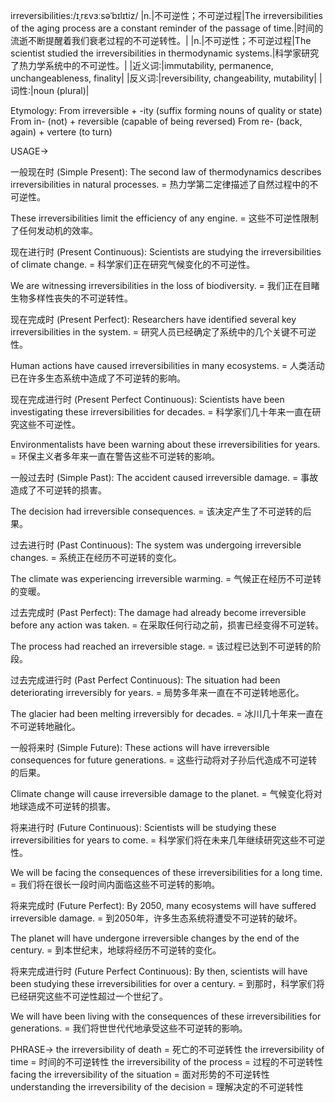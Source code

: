 irreversibilities:/ɪˌrɛvɜːsəˈbɪlɪtiz/
|n.|不可逆性；不可逆过程|The irreversibilities of the aging process are a constant reminder of the passage of time.|时间的流逝不断提醒着我们衰老过程的不可逆转性。|
|n.|不可逆性；不可逆过程|The scientist studied the irreversibilities in thermodynamic systems.|科学家研究了热力学系统中的不可逆性。|
|近义词:|immutability, permanence, unchangeableness, finality|
|反义词:|reversibility, changeability, mutability|
|词性:|noun (plural)|


Etymology:
From irreversible + -ity (suffix forming nouns of quality or state)
From in- (not) + reversible (capable of being reversed)
From re- (back, again) + vertere (to turn)


USAGE->

一般现在时 (Simple Present):
The second law of thermodynamics describes irreversibilities in natural processes. = 热力学第二定律描述了自然过程中的不可逆性。

These irreversibilities limit the efficiency of any engine. = 这些不可逆性限制了任何发动机的效率。


现在进行时 (Present Continuous):
Scientists are studying the irreversibilities of climate change. = 科学家们正在研究气候变化的不可逆性。

We are witnessing irreversibilities in the loss of biodiversity. = 我们正在目睹生物多样性丧失的不可逆转性。


现在完成时 (Present Perfect):
Researchers have identified several key irreversibilities in the system. = 研究人员已经确定了系统中的几个关键不可逆性。

Human actions have caused irreversibilities in many ecosystems. = 人类活动已在许多生态系统中造成了不可逆转的影响。


现在完成进行时 (Present Perfect Continuous):
Scientists have been investigating these irreversibilities for decades. = 科学家们几十年来一直在研究这些不可逆性。

Environmentalists have been warning about these irreversibilities for years. =  环保主义者多年来一直在警告这些不可逆转的影响。


一般过去时 (Simple Past):
The accident caused irreversible damage. = 事故造成了不可逆转的损害。

The decision had irreversible consequences. = 该决定产生了不可逆转的后果。


过去进行时 (Past Continuous):
The system was undergoing irreversible changes. = 系统正在经历不可逆转的变化。

The climate was experiencing irreversible warming. = 气候正在经历不可逆转的变暖。


过去完成时 (Past Perfect):
The damage had already become irreversible before any action was taken. = 在采取任何行动之前，损害已经变得不可逆转。

The process had reached an irreversible stage. =  该过程已达到不可逆转的阶段。


过去完成进行时 (Past Perfect Continuous):
The situation had been deteriorating irreversibly for years. = 局势多年来一直在不可逆转地恶化。

The glacier had been melting irreversibly for decades.  =  冰川几十年来一直在不可逆转地融化。


一般将来时 (Simple Future):
These actions will have irreversible consequences for future generations. = 这些行动将对子孙后代造成不可逆转的后果。

Climate change will cause irreversible damage to the planet. = 气候变化将对地球造成不可逆转的损害。


将来进行时 (Future Continuous):
Scientists will be studying these irreversibilities for years to come. = 科学家们将在未来几年继续研究这些不可逆性。

We will be facing the consequences of these irreversibilities for a long time. = 我们将在很长一段时间内面临这些不可逆转的影响。


将来完成时 (Future Perfect):
By 2050, many ecosystems will have suffered irreversible damage. = 到2050年，许多生态系统将遭受不可逆转的破坏。

The planet will have undergone irreversible changes by the end of the century. = 到本世纪末，地球将经历不可逆转的变化。


将来完成进行时 (Future Perfect Continuous):
By then, scientists will have been studying these irreversibilities for over a century. = 到那时，科学家们将已经研究这些不可逆性超过一个世纪了。

We will have been living with the consequences of these irreversibilities for generations. = 我们将世世代代地承受这些不可逆转的影响。


PHRASE->
the irreversibility of death = 死亡的不可逆转性
the irreversibility of time = 时间的不可逆转性
the irreversibility of the process = 过程的不可逆转性
facing the irreversibility of the situation = 面对形势的不可逆转性
understanding the irreversibility of the decision = 理解决定的不可逆转性
